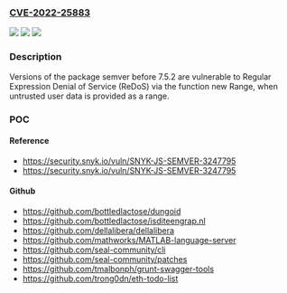 ### [CVE-2022-25883](https://cve.mitre.org/cgi-bin/cvename.cgi?name=CVE-2022-25883)
![](https://img.shields.io/static/v1?label=Product&message=semver&color=blue)
![](https://img.shields.io/static/v1?label=Version&message=0%3C%207.5.2%20&color=brighgreen)
![](https://img.shields.io/static/v1?label=Vulnerability&message=Regular%20Expression%20Denial%20of%20Service%20(ReDoS)&color=brighgreen)

### Description

Versions of the package semver before 7.5.2 are vulnerable to Regular Expression Denial of Service (ReDoS) via the function new Range, when untrusted user data is provided as a range.

### POC

#### Reference
- https://security.snyk.io/vuln/SNYK-JS-SEMVER-3247795
- https://security.snyk.io/vuln/SNYK-JS-SEMVER-3247795

#### Github
- https://github.com/bottledlactose/dungoid
- https://github.com/bottledlactose/isditeengrap.nl
- https://github.com/dellalibera/dellalibera
- https://github.com/mathworks/MATLAB-language-server
- https://github.com/seal-community/cli
- https://github.com/seal-community/patches
- https://github.com/tmalbonph/grunt-swagger-tools
- https://github.com/trong0dn/eth-todo-list


